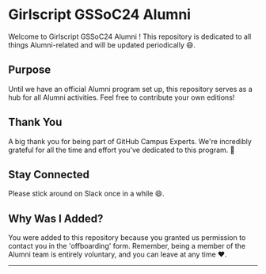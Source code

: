 # Girlscript GSSoC24 Alumni 

Welcome to Girlscript GSSoC24 Alumni ! This repository is dedicated to all things Alumni-related and will be updated periodically 😄. 

## Purpose
Until we have an official Alumni program set up, this repository serves as a hub for all Alumni activities. 
Feel free to contribute your own editions!

## Thank You
A big thank you for being part of GitHub Campus Experts. We're incredibly grateful for all the time and effort you've dedicated to this program. 💖

## Stay Connected
Please stick around on Slack once in a while 😄. 

## Why Was I Added?
You were added to this repository because you granted us permission to contact you in the 'offboarding' form. Remember, being a member of the Alumni team is entirely voluntary, and you can leave at any time ❤️.

---
